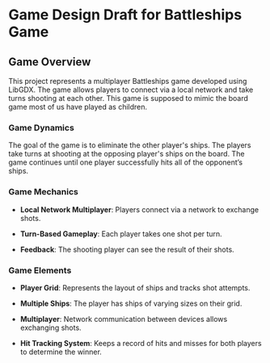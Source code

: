 # Game Design Draft for Battleships Game

## Game Overview

This project represents a multiplayer Battleships game developed using LibGDX. The game allows players to connect via a local network and take turns shooting at each other. This game is supposed to mimic the board game most of us have played as children.

### Game Dynamics

The goal of the game is to eliminate the other player's ships. The players take turns at shooting at the opposing player's ships on the board. The game continues until one player successfully hits all of the opponent’s ships.

### Game Mechanics

- **Local Network Multiplayer**: Players connect via a network to exchange shots.

- **Turn-Based Gameplay**: Each player takes one shot per turn.

- **Feedback**: The shooting player can see the result of their shots.

### Game Elements

- **Player Grid**: Represents the layout of ships and tracks shot attempts.

- **Multiple Ships**: The player has ships of varying sizes on their grid.

- **Multiplayer**: Network communication between devices allows exchanging shots.

- **Hit Tracking System**: Keeps a record of hits and misses for both players to determine the winner.
